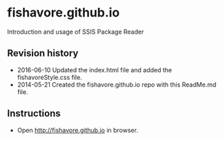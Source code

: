 # fishavore.github.io

Introduction and usage of SSIS Package Reader

## Revision history

- 2016-06-10 Updated the index.html file and added the fishavoreStyle.css file.
- 2014-05-21 Created the fishavore.github.io repo with this ReadMe.md file.

## Instructions

- Open http://fishavore.github.io in browser.
